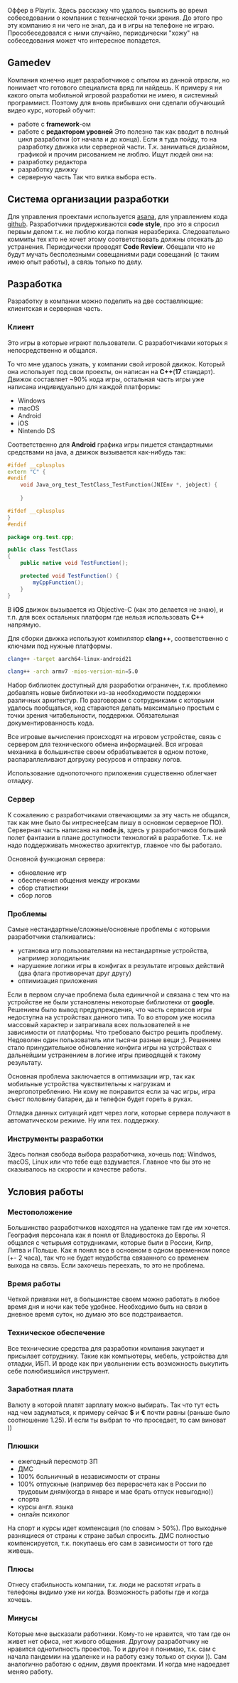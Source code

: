Оффер в Playrix. Здесь расскажу что удалось выяснить во время собеседовании о компании с технической точки зрения. До этого про эту компанию я ни чего не знал, да и в игры на телефоне не играю. Прособеседовался с ними случайно, периодически "хожу" на собеседования может что интересное попадется.

<cut/>

## Gamedev
Компания конечно ищет разработчиков с опытом из данной отрасли, но понимает что готового специалиста вряд ли найдешь. К примеру я ни какого опыта мобильной игровой разработки не имею, я системный программист. Поэтому для вновь прибывших они сделали обучающий видео курс, который обучит:
 - работе с **framework**-ом
 - работе с **редактором уровней**
Это полезно так как вводит в полный цикл разработки (от начала и до конца). Если я туда пойду, то на разработку движка или серверной части. Т.к. заниматься дизайном, графикой и прочим рисованием не люблю.
Ищут людей они на:
 - разработку редактора
 - разработку движку
 - серверную часть
Так что вилка выбора есть.

## Система организации разработки
Для управления проектами используется [asana](https://asana.com/), для управлением кода [github](https://github.com/). Разработчики придерживаются **code style**, про это я спросил первым делом т.к. не люблю когда полная неразбериха. Следовательно коммиты тех кто не хочет этому соответствовать должны отсекать до устранения. Периодически проводят **Code Review**.
Обещали что не будут мучать бесполезными совещаниями ради совещаний (с таким имею опыт работы), а связь только по делу.

## Разработка
Разработку в компании можно поделить на две составляющие: клиентская и серверная часть.

### Клиент
Это игры в которые играют пользователи. С разработчиками которых я непосредственно и общался.

То что мне удалось узнать, у компании свой игровой движок. Который она использует под свои проекты, он написан на **C++**(**17** стандарт). Движок составляет ~90% кода игры, остальная часть игры уже написана индивидуально для каждой платформы:
 - Windows
 - macOS
 - Android
 - iOS
 - Nintendo DS

Соответственно для **Android** графика игры пишется стандартными средствами на java, а движок вызывается как-нибудь так:
```cpp
#ifdef __cplusplus
extern "C" {
#endif
    void Java_org_test_TestClass_TestFunction(JNIEnv *, jobject) {
    
    }

#ifdef __cplusplus
}
#endif
```
```java
package org.test.cpp;

public class TestClass
{
    public native void TestFunction();

    protected void TestFunction() {
        myCppFunction();
    }
}
```
В **iOS** движок вызывается из Objective-C (как это делается не знаю), и т.п. для всех остальных платформ где нельзя использовать **C++** напрямую.

Для сборки движка используют компилятор **clang++**, соответственно с ключами под нужные платформы.
```bash
clang++ -target aarch64-linux-android21
```
```bash
clang++ -arch armv7 -mios-version-min=5.0
```

Набор библиотек доступный для разработки ограничен, т.к. проблемно добавлять новые библиотеки из-за необходимости поддержки различных архитектур. По разговорам с сотрудниками с которыми удалось пообщаться, код стараются делать максимально простым с точки зрения читабельности, поддержки. Обязательная документированность кода.

Все игровые вычисления происходят на игровом устройстве, связь с сервером для технического обмена информацией. Вся игровая механика в большинстве своем обрабатывается в одном потоке, распараллеливают догрузку ресурсов и отправку логов.

Использование однопоточного приложения существенно облегчает отладку.

### Сервер
К сожалению с разработчиками отвечающими за эту часть не общался, так как мне было бы интреснее(сам пишу в основном серверное ПО). Серверная часть написана на **node.js**, здесь у разработчиков больший полет фантазии в плане доступности технологий в разработке. Т.к. не надо поддерживать множество архитектур, главное что бы работало.

Основной функционал сервера:
 - обновление игр
 - обеспечения общения между игроками
 - сбор статистики
 - сбор логов

### Проблемы

Самые нестандартные/сложные/основные проблемы с которыми разработчики сталкивались:
 - установка игр пользователями на нестандартные устройства, например холодильник
 - нарушение логики игры в конфигах в результате игровых действий (два флага противоречат друг другу)
 - оптимизация приложения

Если в первом случае проблема была единичной и связана с тем что на устройстве не были установлены некоторые библиотеки от **google**. Решением было вывод предупреждения, что часть сервисов игры недоступна на устройствах данного типа. То во втором уже носила массовый характер и затрагивала всех пользователей в не зависимости от платформы. Что требовало быстро решить проблему. Недоволен один пользователь или тысячи разные вещи ;). Решением стало принудительное обновление конфига игры на устройствах с дальнейшим устранением в логике игры приводящей к такому результату.

Основная проблема заключается в оптимизации игр, так как мобильные устройства чувствительны к нагрузкам и энергопотреблению. Ни кому не понравится если за час игры, игра съест половину батареи, да и телефон будет гореть в руках.

Отладка данных ситуаций идет через логи, которые сервера получают в автоматическом режиме. Ну или тех. поддержку.

### Инструменты разработки
Здесь полная свобода выбора разработчика, хочешь под: Windwos, macOS, Linux или что тебе еще вздумается. Главное что бы это не сказывалось на скорости и качестве работы.

## Условия работы
### Местоположение
Большинство разработчиков находятся на удаленке там где им хочется. География персонала как я понял от Владивостока до Европы. Я общался с четырьмя сотрудниками, которые были в России, Кипр, Литва и Польше. Как я понял все в основном в одном временном поясе (+- 2 часа), так что не будет неудобства связанного со временем выхода на связь. Если захочешь переехать, то это не проблема. 
### Время работы
Четкой привязки нет, в большинстве своем можно работать в любое время дня и ночи как тебе удобнее. Необходимо быть на связи в дневное время суток, но думаю это все подстраивается.
### Техническое обеспечение
Все технические средства для разработки компания закупает и присылает сотруднику. Такие как компьютеры, мебель, устройства для отладки, ИБП. И вроде как при увольнении есть возможность выкупить себе полюбившийся инструмент.
### Заработная плата
Валюту в которой платят зарплату можно выбирать. Так что тут есть над чем задуматься, к примеру сейчас **$** и **€** почти равны (раньше было соотношение 1.25). И если ты выбрал то что проседает, то сам виноват ))
### Плюшки
 - ежегодный пересмотр ЗП
 - ДМС
 - 100% больничный в независимости от страны
 - 100% отпускные (например без перерасчета как в России по трудовым дням(когда в январе и мае брать отпуск невыгодно))
 - спорта
 - курсы англ. языка
 - онлайн психолог

На спорт и курсы идет компенсация (по словам > 50%). Про выходные разнящиеся от страны к стране забыл спросить. ДМС полностью компенсируется, т.к. покупаешь его сам в зависимости от того где живешь.

### Плюсы
Отнесу стабильность компании, т.к. люди не расхотят играть в телефоны видимо уже ни когда.
Возможность работы где и когда хочешь.

### Минусы
Которые мне высказали работники. Кому-то не нравится, что там где он живет нет офиса, нет живого общения. Другому разработчику не нравится однотипность проектов. То и другое я понимаю, т.к. сам с начала пандемии на удаленке и на работу езжу только от скуки )). Сам аналогично работаю с одним, двумя проектами. И когда мне надоедает меняю работу.
